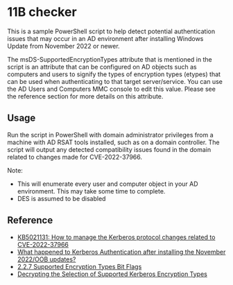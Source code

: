 # 11B checker

This is a sample PowerShell script to help detect potential authentication issues that may occur in an AD environment after installing Windows Update from November 2022 or newer. 

The msDS-SupportedEncryptionTypes attribute that is mentioned in the script is an attribute that can be configured on AD objects such as computers and users to signify the types of encryption types (etypes) that can be used when authenticating to that target server/service. You can use the AD Users and Computers MMC console to edit this value. Please see the reference section for more details on this attribute.

## Usage

Run the script in PowerShell with domain administrator privileges from a machine with AD RSAT tools installed, such as on a domain controller. The script will output any detected compatibility issues found in the domain related to changes made for CVE-2022-37966.

Note:
- This will enumerate every user and computer object in your AD environment. This may take some time to complete.
- DES is assumed to be disabled

## Reference

- [KB5021131: How to manage the Kerberos protocol changes related to CVE-2022-37966](https://support.microsoft.com/en-us/topic/kb5021131-how-to-manage-the-kerberos-protocol-changes-related-to-cve-2022-37966-fd837ac3-cdec-4e76-a6ec-86e67501407d) 
- [What happened to Kerberos Authentication after installing the November 2022/OOB updates?](https://techcommunity.microsoft.com/t5/ask-the-directory-services-team/what-happened-to-kerberos-authentication-after-installing-the/ba-p/3696351)
- [2.2.7 Supported Encryption Types Bit Flags](https://learn.microsoft.com/en-us/openspecs/windows_protocols/ms-kile/6cfc7b50-11ed-4b4d-846d-6f08f0812919)
- [Decrypting the Selection of Supported Kerberos Encryption Types](https://techcommunity.microsoft.com/t5/core-infrastructure-and-security/decrypting-the-selection-of-supported-kerberos-encryption-types/ba-p/1628797)
